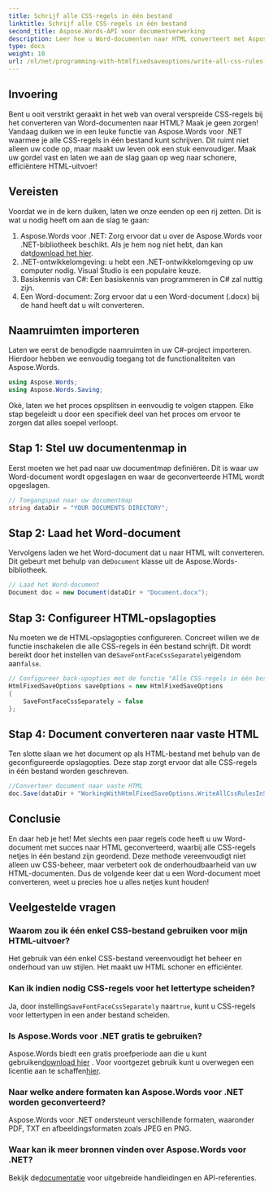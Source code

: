 ```yaml
---
title: Schrijf alle CSS-regels in één bestand
linktitle: Schrijf alle CSS-regels in één bestand
second_title: Aspose.Words-API voor documentverwerking
description: Leer hoe u Word-documenten naar HTML converteert met Aspose.Words voor .NET met alle CSS-regels in één bestand voor schonere code en eenvoudiger onderhoud.
type: docs
weight: 10
url: /nl/net/programming-with-htmlfixedsaveoptions/write-all-css-rules-in-single-file/
---
```

## Invoering

Bent u ooit verstrikt geraakt in het web van overal verspreide CSS-regels bij het converteren van Word-documenten naar HTML? Maak je geen zorgen! Vandaag duiken we in een leuke functie van Aspose.Words voor .NET waarmee je alle CSS-regels in één bestand kunt schrijven. Dit ruimt niet alleen uw code op, maar maakt uw leven ook een stuk eenvoudiger. Maak uw gordel vast en laten we aan de slag gaan op weg naar schonere, efficiëntere HTML-uitvoer!

## Vereisten

Voordat we in de kern duiken, laten we onze eenden op een rij zetten. Dit is wat u nodig heeft om aan de slag te gaan:

1.  Aspose.Words voor .NET: Zorg ervoor dat u over de Aspose.Words voor .NET-bibliotheek beschikt. Als je hem nog niet hebt, dan kan dat[download het hier](https://releases.aspose.com/words/net/).
2. .NET-ontwikkelomgeving: u hebt een .NET-ontwikkelomgeving op uw computer nodig. Visual Studio is een populaire keuze.
3. Basiskennis van C#: Een basiskennis van programmeren in C# zal nuttig zijn.
4. Een Word-document: Zorg ervoor dat u een Word-document (.docx) bij de hand heeft dat u wilt converteren.

## Naamruimten importeren

Laten we eerst de benodigde naamruimten in uw C#-project importeren. Hierdoor hebben we eenvoudig toegang tot de functionaliteiten van Aspose.Words.

```csharp
using Aspose.Words;
using Aspose.Words.Saving;
```

Oké, laten we het proces opsplitsen in eenvoudig te volgen stappen. Elke stap begeleidt u door een specifiek deel van het proces om ervoor te zorgen dat alles soepel verloopt.

## Stap 1: Stel uw documentenmap in

Eerst moeten we het pad naar uw documentmap definiëren. Dit is waar uw Word-document wordt opgeslagen en waar de geconverteerde HTML wordt opgeslagen.

```csharp
// Toegangspad naar uw documentmap
string dataDir = "YOUR DOCUMENTS DIRECTORY";
```

## Stap 2: Laad het Word-document

 Vervolgens laden we het Word-document dat u naar HTML wilt converteren. Dit gebeurt met behulp van de`Document` klasse uit de Aspose.Words-bibliotheek.

```csharp
// Laad het Word-document
Document doc = new Document(dataDir + "Document.docx");
```

## Stap 3: Configureer HTML-opslagopties

 Nu moeten we de HTML-opslagopties configureren. Concreet willen we de functie inschakelen die alle CSS-regels in één bestand schrijft. Dit wordt bereikt door het instellen van de`SaveFontFaceCssSeparately`eigendom aan`false`.

```csharp
// Configureer back-upopties met de functie "Alle CSS-regels in één bestand schrijven".
HtmlFixedSaveOptions saveOptions = new HtmlFixedSaveOptions 
{ 
    SaveFontFaceCssSeparately = false 
};
```

## Stap 4: Document converteren naar vaste HTML

Ten slotte slaan we het document op als HTML-bestand met behulp van de geconfigureerde opslagopties. Deze stap zorgt ervoor dat alle CSS-regels in één bestand worden geschreven.

```csharp
//Converteer document naar vaste HTML
doc.Save(dataDir + "WorkingWithHtmlFixedSaveOptions.WriteAllCssRulesInSingleFile.html", saveOptions);
```

## Conclusie

En daar heb je het! Met slechts een paar regels code heeft u uw Word-document met succes naar HTML geconverteerd, waarbij alle CSS-regels netjes in één bestand zijn geordend. Deze methode vereenvoudigt niet alleen uw CSS-beheer, maar verbetert ook de onderhoudbaarheid van uw HTML-documenten. Dus de volgende keer dat u een Word-document moet converteren, weet u precies hoe u alles netjes kunt houden!

## Veelgestelde vragen

### Waarom zou ik één enkel CSS-bestand gebruiken voor mijn HTML-uitvoer?
Het gebruik van één enkel CSS-bestand vereenvoudigt het beheer en onderhoud van uw stijlen. Het maakt uw HTML schoner en efficiënter.

### Kan ik indien nodig CSS-regels voor het lettertype scheiden?
 Ja, door instelling`SaveFontFaceCssSeparately` naar`true`, kunt u CSS-regels voor lettertypen in een ander bestand scheiden.

### Is Aspose.Words voor .NET gratis te gebruiken?
 Aspose.Words biedt een gratis proefperiode aan die u kunt gebruiken[download hier](https://releases.aspose.com/) . Voor voortgezet gebruik kunt u overwegen een licentie aan te schaffen[hier](https://purchase.aspose.com/buy).

### Naar welke andere formaten kan Aspose.Words voor .NET worden geconverteerd?
Aspose.Words voor .NET ondersteunt verschillende formaten, waaronder PDF, TXT en afbeeldingsformaten zoals JPEG en PNG.

### Waar kan ik meer bronnen vinden over Aspose.Words voor .NET?
 Bekijk de[documentatie](https://reference.aspose.com/words/net/) voor uitgebreide handleidingen en API-referenties.
